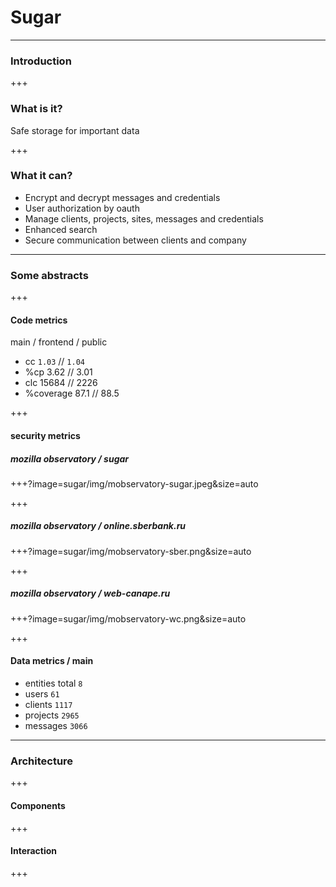 # Sugar

---

### Introduction

+++

### What is it?

Safe storage for important data

+++

### What it can?

* Encrypt and decrypt messages and credentials
* User authorization by oauth
* Manage clients, projects, sites, messages and credentials
* Enhanced search
* Secure communication between clients and company

---

### Some abstracts

+++

#### Code metrics

main / frontend / public
* cc `1.03` // `1.04`
* %cp 3.62 // 3.01
* clc 15684 // 2226
* %coverage 87.1 // 88.5

+++

#### security metrics

##### mozilla observatory / sugar

+++?image=sugar/img/mobservatory-sugar.jpeg&size=auto

+++

##### mozilla observatory / online.sberbank.ru

+++?image=sugar/img/mobservatory-sber.png&size=auto

+++

##### mozilla observatory / web-canape.ru

+++?image=sugar/img/mobservatory-wc.png&size=auto

+++

#### Data metrics / main

* entities total `8`
* users `61`
* clients `1117`
* projects `2965`
* messages `3066`

---

### Architecture

+++

#### Components

+++

#### Interaction



+++
